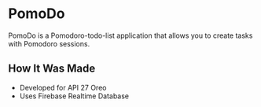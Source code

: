# PomoDo
PomoDo is a Pomodoro-todo-list application that allows you to create tasks with Pomodoro sessions. 

## How It Was Made
- Developed for API 27 Oreo
- Uses Firebase Realtime Database